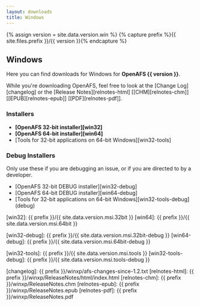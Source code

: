 ```yaml
---
layout: downloads
title: Windows
---
```


{% assign version = site.data.version.win %}
{% capture prefix %}{{ site.files.prefix }}/{{ version }}{% endcapture %}

## Windows ##

Here you can find downloads for Windows for __OpenAFS {{ version }}__.

While you're downloading OpenAFS, feel free to look at the [Change
Log][changelog] or the [Release Notes][relnotes-html] \[[CHM][relnotes-chm]\]
\[[EPUB][relnotes-epub]\] \[[PDF][relnotes-pdf]\].

### Installers ###

* __[OpenAFS 32-bit installer][win32]__
* __[OpenAFS 64-bit installer][win64]__
* [Tools for 32-bit applications on 64-bit Windows][win32-tools]

### Debug Installers ###

Only use these if you are debugging an issue, or if you are directed to by a
developer.

* [OpenAFS 32-bit DEBUG installer][win32-debug]
* [OpenAFS 64-bit DEBUG installer][win64-debug]
* [Tools for 32-bit applications on 64-bit Windows][win32-tools-debug] (debug)

[win32]: {{ prefix }}/{{ site.data.version.msi.32bit }}
[win64]: {{ prefix }}/{{ site.data.version.msi.64bit }}

[win32-debug]: {{ prefix }}/{{ site.data.version.msi.32bit-debug }}
[win64-debug]: {{ prefix }}/{{ site.data.version.msi.64bit-debug }}

[win32-tools]: {{ prefix }}/{{ site.data.version.msi.tools }}
[win32-tools-debug]: {{ prefix }}/{{ site.data.version.msi.tools-debug }}

[changelog]: {{ prefix }}/winxp/afs-changes-since-1.2.txt
[relnotes-html]: {{ prefix }}/winxp/ReleaseNotes/html/index.html
[relnotes-chm]: {{ prefix }}/winxp/ReleaseNotes.chm
[relnotes-epub]: {{ prefix }}/winxp/ReleaseNotes.epub
[relnotes-pdf]: {{ prefix }}/winxp/ReleaseNotes.pdf
